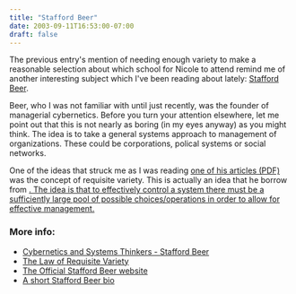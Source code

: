 ```yaml
---
title: "Stafford Beer"
date: 2003-09-11T16:53:00-07:00
draft: false
---
```

The previous entry's mention of needing enough variety to make a reasonable selection about which school for Nicole to attend remind me of another interesting subject which I've been reading about lately: [Stafford Beer](https://web.archive.org/web/20031024225714/http://www.staffordbeer.com/).

Beer, who I was not familiar with until just recently, was the founder of managerial cybernetics. Before you turn your attention elsewhere, let me point out that this is not nearly as boring (in my eyes anyway) as you might think. The idea is to take a general systems approach to management of organizations. These could be corporations, polical systems or social networks. 

One of the ideas that struck me as I was reading [one of his articles (PDF)](https://web.archive.org/web/20031024225714/http://www.staffordbeer.com/papers/World%20in%20Torment.pdf) was the concept of requisite variety. This is actually an idea that he borrow from [.  The idea is that to effectively control a system there must be a sufficiently large pool of possible choices/operations in order to allow for effective management. ](https://web.archive.org/web/20031024225714/http://pespmc1.vub.ac.be/CSTHINK.html#Ashby)[](https://web.archive.org/web/20031024225714/http://pespmc1.vub.ac.be/CSTHINK.html#Ashby)

### More info:
* [Cybernetics and Systems Thinkers - Stafford Beer](http://pespmc1.vub.ac.be/CSTHINK.html#Beer)
* [The Law of Requisite Variety](https://web.archive.org/web/20031024225714/http://pespmc1.vub.ac.be/REQVAR.html)  
* [The Official Stafford Beer website](https://web.archive.org/web/20031024225714/http://www.staffordbeer.com/)  
* [A short Stafford Beer bio](https://web.archive.org/web/20031024225714/http://www.isss.org/lumBeer.htm)
